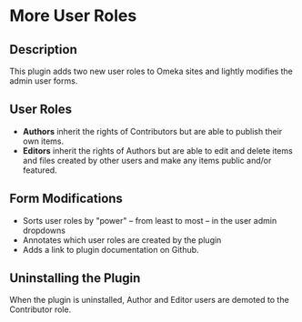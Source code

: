 # More User Roles

## Description

This plugin adds two new user roles to Omeka sites and lightly modifies the admin user forms.

## User Roles

- **Authors** inherit the rights of Contributors but are able to publish their own items.
- **Editors** inherit the rights of Authors but are able to edit and delete items and files created by other users and make any items public and/or featured.

## Form Modifications

- Sorts user roles by "power" – from least to most – in the user admin dropdowns
- Annotates which user roles are created by the plugin
- Adds a link to plugin documentation on Github.

## Uninstalling the Plugin

When the plugin is uninstalled, Author and Editor users are demoted to the Contributor role.
